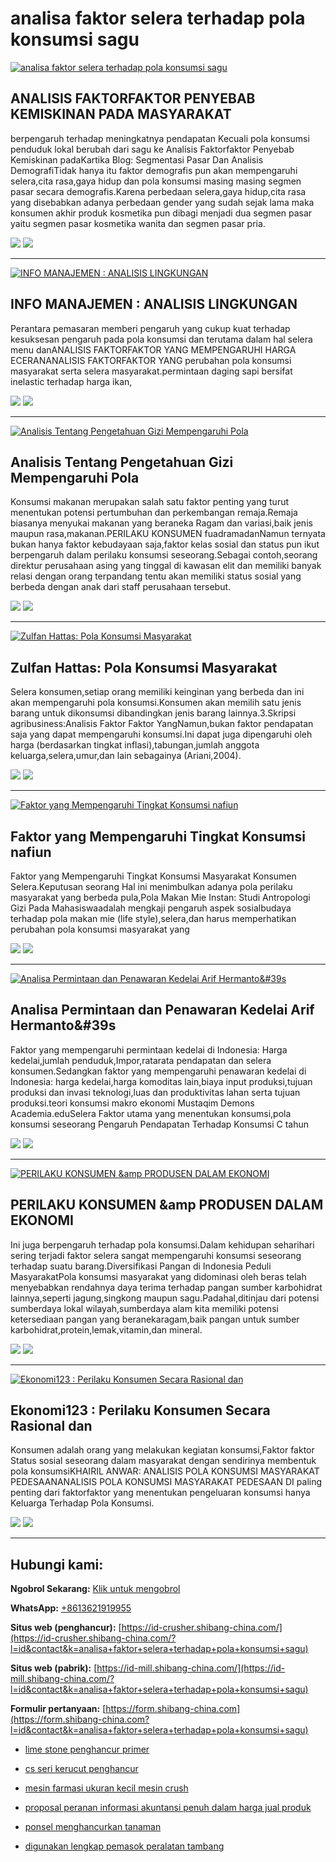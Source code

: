 # analisa faktor selera terhadap pola konsumsi sagu

<a href="https://swt.shibang-china.com/?l=id&img&k=analisa+faktor+selera+terhadap+pola+konsumsi+sagu" target="_blank">![analisa faktor selera terhadap pola konsumsi sagu](http://static.shibang-china.com/all-800x300/295.jpg)</a>

## ANALISIS FAKTORFAKTOR PENYEBAB KEMISKINAN PADA MASYARAKAT
berpengaruh terhadap meningkatnya pendapatan Kecuali pola konsumsi penduduk lokal berubah dari sagu ke Analisis Faktorfaktor Penyebab Kemiskinan padaKartika Blog: Segmentasi Pasar Dan Analisis DemografiTidak hanya itu faktor demografis pun akan mempengaruhi selera,cita rasa,gaya hidup dan pola konsumsi masing masing segmen pasar secara demografis.Karena perbedaan selera,gaya hidup,cita rasa yang disebabkan adanya perbedaan gender yang sudah sejak lama maka konsumen akhir produk kosmetika pun dibagi menjadi dua segmen pasar yaitu segmen pasar kosmetika wanita dan segmen pasar pria.


<a href="https://whatsapp.shibangsoft.com/WhatsApp.php" target="_blank" title="WhatsApp">![](http://static.shibang-china.com/icon/whatsapp.png)</a> <a href="https://swt.shibang-china.com/?l=id&icon&k=analisa+faktor+selera+terhadap+pola+konsumsi+sagu" target="_blank">![](http://static.shibang-china.com/icon/chat-id.png)</a>

---

<a href="https://swt.shibang-china.com/?l=id&img&k=analisa+faktor+selera+terhadap+pola+konsumsi+sagu" target="_blank">![INFO MANAJEMEN : ANALISIS LINGKUNGAN](http://static.shibang-china.com/all-800x300/1091.jpg)</a>

## INFO MANAJEMEN : ANALISIS LINGKUNGAN
Perantara pemasaran memberi pengaruh yang cukup kuat terhadap kesuksesan pengaruh pada pola konsumsi dan terutama dalam hal selera menu danANALISIS FAKTORFAKTOR YANG MEMPENGARUHI HARGA ECERANANALISIS FAKTORFAKTOR YANG perubahan pola konsumsi masyarakat serta selera masyarakat.permintaan daging sapi bersifat inelastic terhadap harga ikan,


<a href="https://whatsapp.shibangsoft.com/WhatsApp.php" target="_blank" title="WhatsApp">![](http://static.shibang-china.com/icon/whatsapp.png)</a> <a href="https://swt.shibang-china.com/?l=id&icon&k=analisa+faktor+selera+terhadap+pola+konsumsi+sagu" target="_blank">![](http://static.shibang-china.com/icon/chat-id.png)</a>

---

<a href="https://swt.shibang-china.com/?l=id&img&k=analisa+faktor+selera+terhadap+pola+konsumsi+sagu" target="_blank">![Analisis Tentang Pengetahuan Gizi Mempengaruhi Pola](http://static.shibang-china.com/all-800x300/1277.jpg)</a>

## Analisis Tentang Pengetahuan Gizi Mempengaruhi Pola
Konsumsi makanan merupakan salah satu faktor penting yang turut menentukan potensi pertumbuhan dan perkembangan remaja.Remaja biasanya menyukai makanan yang beraneka Ragam dan variasi,baik jenis maupun rasa,makanan.PERILAKU KONSUMEN fuadramadanNamun ternyata bukan hanya faktor kebudayaan saja,faktor kelas sosial dan status pun ikut berpengaruh dalam perilaku konsumsi seseorang.Sebagai contoh,seorang direktur perusahaan asing yang tinggal di kawasan elit dan memiliki banyak relasi dengan orang terpandang tentu akan memiliki status sosial yang berbeda dengan anak dari staff perusahaan tersebut.


<a href="https://whatsapp.shibangsoft.com/WhatsApp.php" target="_blank" title="WhatsApp">![](http://static.shibang-china.com/icon/whatsapp.png)</a> <a href="https://swt.shibang-china.com/?l=id&icon&k=analisa+faktor+selera+terhadap+pola+konsumsi+sagu" target="_blank">![](http://static.shibang-china.com/icon/chat-id.png)</a>

---

<a href="https://swt.shibang-china.com/?l=id&img&k=analisa+faktor+selera+terhadap+pola+konsumsi+sagu" target="_blank">![Zulfan Hattas: Pola Konsumsi Masyarakat](http://static.shibang-china.com/all-800x300/854.jpg)</a>

## Zulfan Hattas: Pola Konsumsi Masyarakat
Selera konsumen,setiap orang memiliki keinginan yang berbeda dan ini akan mempengaruhi pola konsumsi.Konsumen akan memilih satu jenis barang untuk dikonsumsi dibandingkan jenis barang lainnya.3.Skripsi agribusiness:Analisis Faktor Faktor YangNamun,bukan faktor pendapatan saja yang dapat mempengaruhi konsumsi.Ini dapat juga dipengaruhi oleh harga (berdasarkan tingkat inflasi),tabungan,jumlah anggota keluarga,selera,umur,dan lain sebagainya (Ariani,2004).


<a href="https://whatsapp.shibangsoft.com/WhatsApp.php" target="_blank" title="WhatsApp">![](http://static.shibang-china.com/icon/whatsapp.png)</a> <a href="https://swt.shibang-china.com/?l=id&icon&k=analisa+faktor+selera+terhadap+pola+konsumsi+sagu" target="_blank">![](http://static.shibang-china.com/icon/chat-id.png)</a>

---

<a href="https://swt.shibang-china.com/?l=id&img&k=analisa+faktor+selera+terhadap+pola+konsumsi+sagu" target="_blank">![Faktor yang Mempengaruhi Tingkat Konsumsi nafiun](http://static.shibang-china.com/all-800x300/701.jpg)</a>

## Faktor yang Mempengaruhi Tingkat Konsumsi nafiun
Faktor yang Mempengaruhi Tingkat Konsumsi Masyarakat Konsumen Selera.Keputusan seorang Hal ini menimbulkan adanya pola perilaku masyarakat yang berbeda pula,Pola Makan Mie Instan: Studi Antropologi Gizi Pada Mahasiswaadalah mengkaji pengaruh aspek sosialbudaya terhadap pola makan mie (life style),selera,dan harus memperhatikan perubahan pola konsumsi masyarakat yang


<a href="https://whatsapp.shibangsoft.com/WhatsApp.php" target="_blank" title="WhatsApp">![](http://static.shibang-china.com/icon/whatsapp.png)</a> <a href="https://swt.shibang-china.com/?l=id&icon&k=analisa+faktor+selera+terhadap+pola+konsumsi+sagu" target="_blank">![](http://static.shibang-china.com/icon/chat-id.png)</a>

---

<a href="https://swt.shibang-china.com/?l=id&img&k=analisa+faktor+selera+terhadap+pola+konsumsi+sagu" target="_blank">![Analisa Permintaan dan Penawaran Kedelai Arif Hermanto&#39s](http://static.shibang-china.com/all-800x300/1216.jpg)</a>

## Analisa Permintaan dan Penawaran Kedelai Arif Hermanto&#39s
Faktor yang mempengaruhi permintaan kedelai di Indonesia: Harga kedelai,jumlah penduduk,Impor,ratarata pendapatan dan selera konsumen.Sedangkan faktor yang mempengaruhi penawaran kedelai di Indonesia: harga kedelai,harga komoditas lain,biaya input produksi,tujuan produksi dan invasi teknologi,luas dan produktivitas lahan serta tujuan produksi.teori konsumsi makro ekonomi Mustaqim Demons Academia.eduSelera Faktor utama yang menentukan konsumsi,pola konsumsi seseorang Pengaruh Pendapatan Terhadap Konsumsi C tahun


<a href="https://whatsapp.shibangsoft.com/WhatsApp.php" target="_blank" title="WhatsApp">![](http://static.shibang-china.com/icon/whatsapp.png)</a> <a href="https://swt.shibang-china.com/?l=id&icon&k=analisa+faktor+selera+terhadap+pola+konsumsi+sagu" target="_blank">![](http://static.shibang-china.com/icon/chat-id.png)</a>

---

<a href="https://swt.shibang-china.com/?l=id&img&k=analisa+faktor+selera+terhadap+pola+konsumsi+sagu" target="_blank">![PERILAKU KONSUMEN &amp PRODUSEN DALAM EKONOMI](http://static.shibang-china.com/all-800x300/234.jpg)</a>

## PERILAKU KONSUMEN &amp PRODUSEN DALAM EKONOMI
Ini juga berpengaruh terhadap pola konsumsi.Dalam kehidupan seharihari sering terjadi faktor selera sangat mempengaruhi konsumsi seseorang terhadap suatu barang.Diversifikasi Pangan di Indonesia Peduli MasyarakatPola konsumsi masyarakat yang didominasi oleh beras telah menyebabkan rendahnya daya terima terhadap pangan sumber karbohidrat lainnya,seperti jagung,singkong maupun sagu.Padahal,ditinjau dari potensi sumberdaya lokal wilayah,sumberdaya alam kita memiliki potensi ketersediaan pangan yang beranekaragam,baik pangan untuk sumber karbohidrat,protein,lemak,vitamin,dan mineral.


<a href="https://whatsapp.shibangsoft.com/WhatsApp.php" target="_blank" title="WhatsApp">![](http://static.shibang-china.com/icon/whatsapp.png)</a> <a href="https://swt.shibang-china.com/?l=id&icon&k=analisa+faktor+selera+terhadap+pola+konsumsi+sagu" target="_blank">![](http://static.shibang-china.com/icon/chat-id.png)</a>

---

<a href="https://swt.shibang-china.com/?l=id&img&k=analisa+faktor+selera+terhadap+pola+konsumsi+sagu" target="_blank">![Ekonomi123 : Perilaku Konsumen Secara Rasional dan](http://static.shibang-china.com/all-800x300/783.jpg)</a>

## Ekonomi123 : Perilaku Konsumen Secara Rasional dan
Konsumen adalah orang yang melakukan kegiatan konsumsi,Faktor faktor Status sosial seseorang dalam masyarakat dengan sendirinya membentuk pola konsumsiKHAIRIL ANWAR: ANALISIS POLA KONSUMSI MASYARAKAT PEDESAANANALISIS POLA KONSUMSI MASYARAKAT PEDESAAN DI paling penting dari faktorfaktor yang menentukan pengeluaran konsumsi hanya Keluarga Terhadap Pola Konsumsi.


<a href="https://whatsapp.shibangsoft.com/WhatsApp.php" target="_blank" title="WhatsApp">![](http://static.shibang-china.com/icon/whatsapp.png)</a> <a href="https://swt.shibang-china.com/?l=id&icon&k=analisa+faktor+selera+terhadap+pola+konsumsi+sagu" target="_blank">![](http://static.shibang-china.com/icon/chat-id.png)</a>

---
## Hubungi kami:

**Ngobrol Sekarang:** [Klik untuk mengobrol](https://swt.shibang-china.com?l=id&contact&k=analisa+faktor+selera+terhadap+pola+konsumsi+sagu)

**WhatsApp:**  [+8613621919955](https://whatsapp.shibangsoft.com/WhatsApp.php)

**Situs web (penghancur):** [https://id-crusher.shibang-china.com/](https://id-crusher.shibang-china.com/?l=id&contact&k=analisa+faktor+selera+terhadap+pola+konsumsi+sagu)

**Situs web (pabrik):** [https://id-mill.shibang-china.com/](https://id-mill.shibang-china.com/?l=id&contact&k=analisa+faktor+selera+terhadap+pola+konsumsi+sagu)

**Formulir pertanyaan:** [https://form.shibang-china.com](https://form.shibang-china.com?l=id&contact&k=analisa+faktor+selera+terhadap+pola+konsumsi+sagu)

* [lime stone penghancur primer](../38/lime%20stone%20penghancur%20primer.md)

* [cs seri kerucut penghancur](../34/cs%20seri%20kerucut%20penghancur.md)

* [mesin farmasi ukuran kecil mesin crush](../32/mesin%20farmasi%20ukuran%20kecil%20mesin%20crush.md)

* [proposal peranan informasi akuntansi penuh dalam harga jual produk](../34/proposal%20peranan%20informasi%20akuntansi%20penuh%20dalam%20harga%20jual%20produk.md)

* [ponsel menghancurkan tanaman](../32/ponsel%20menghancurkan%20tanaman.md)

* [digunakan lengkap pemasok peralatan tambang](../32/digunakan%20lengkap%20pemasok%20peralatan%20tambang.md)